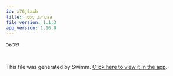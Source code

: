 ```yaml
---
id: x76j5axh
title: בדיקב מסמךaa
file_version: 1.1.3
app_version: 1.16.0
---
```


שכשכ

<br/>

This file was generated by Swimm. [Click here to view it in the app](https://swimm-web-app.web.app/repos/Z2l0aHViJTNBJTNBZWNvbW0lM0ElM0Ftb3NoaWtzd2ltbQ==/docs/x76j5axh).
